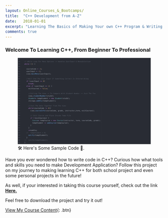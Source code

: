 ```yaml
---
layout: Online_Courses_&_Bootcamps/
title:  "C++ Development from A-Z"
date:   2018-01-01
excerpt: "Learning The Basics of Making Your own C++ Program & Writing Code In C++ 🖥 🛠"
comments: true
---
```


### Welcome To Learning C++, From Beginner To Professional

<figure>
	<img src="/assets/img/CPlusPlus_Code.png">
	<figcaption>🛠 Here's Some Sample Code 🔌.</figcaption>
</figure>

Have you ever wondered how to write code in C++? Curious how what tools and skills you need to make Development Application? Follow this project on my journey to making learning C++ for both school project and even some personal projects in the future!


As well, if your interested in taking this course yourself, check out the link <a href="https://www.udemy.com/beginning-c-plus-plus-programming/"><b>Here.</b></a>

Feel free to download the project and try it out!

[View My Course Content](https://github.com/ImranJuma/CPlusPlus-Development-Course){: .btn}

